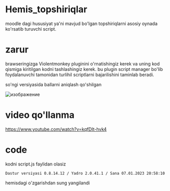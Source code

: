 # Hemis_topshiriqlar
moodle dagi hususiyat ya'ni mavjud bo'lgan topshiriqlarni asosiy oynada ko'rsatib turuvchi script.

# zarur
brawseringizga Violentmonkey pluginini o'rnatishingiz kerek va uning kod qismiga kiritilgan kodni tashlashingiz kerek.
bu plugin script manager bo'lib foydalanuvchi tamonidan turlihil scriptlarni bajarilishini taminlab beradi.

so'ngi versiyasida ballarni aniqlash qo'shilgan

![изображение](https://user-images.githubusercontent.com/33910784/225541596-0f4b4dc0-e3de-4771-b337-6986767e1cce.png)


# video qo'llanma

https://www.youtube.com/watch?v=kqfDIt-hvk4

# code
kodni script.js faylidan olasiz

```
Dastur versiyasi 0.8.14.12 / Yadro 2.0.41.1 / Sana 07.01.2023 20:58:10 
```

hemisdagi o'zgarishdan sung yangilandi
